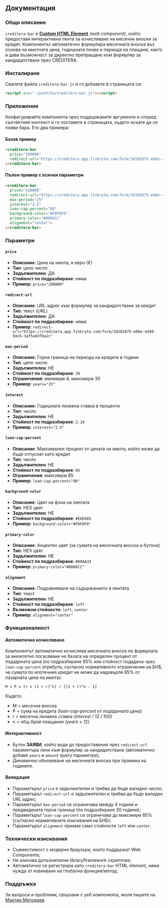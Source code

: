 ## Документация

### Общо описание

`creditera-bar` е [**Custom HTML Element**](https://developer.mozilla.org/en-US/docs/Web/API/Web_components/Using_custom_elements) *(web component)*, който предоставя интерактивна лента за изчисляване на месечни вноски за кредит. Компонентът автоматично формулира месечната вноска въз основа на имотната цена, годишната лихва и периода на плащане, както и дава възможност за директно препращане към формуляр за кандидатстване през CREDITERA.

### Инсталиране

Свалете файла `creditera-bar.js` и го добавете в страницата си:
```html
<script src="./path/to/creditera-bar.js"></script>
```

### Приложение

Конфигурирайте компонента чрез поддържаните аргументи и според съответния контекст и го поставете в страницата, където искате да се появи бара. Ето два примера:

#### Базов пример
```html
<creditera-bar 
  price="200000" 
  redirect-url="https://creditera.app.finbryte.com/form/3d182075-e6be-4d48-9ac6-3af5ab3f8a2c">
</creditera-bar>
```

#### Пълен пример с всички параметри
```html
<creditera-bar 
  price="150000"
  redirect-url="https://creditera.app.finbryte.com/form/3d182075-e6be-4d48-9ac6-3af5ab3f8a2c"
  max-period="25"
  interest="2.5"
  loan-cap-percent="80"
  background-color="#F0F0F0"
  primary-color="#0066CC"
  alignment="center">
</creditera-bar>
```

### Параметри

#### `price`
- **Описание**: Цена на имота, в евро (€)
- **Тип**: цяло число
- **Задължителен**: ДА
- **Стойност по подразбиране**: няма
- **Пример**: `price="200000"`

#### `redirect-url`
- **Описание**: URL адрес към формуляр за кандидатстване за кредит
- **Тип**: текст (URL)
- **Задължителен**: ДА
- **Стойност по подразбиране**: няма
- **Пример**: `redirect-url="https://creditera.app.finbryte.com/form/3d182075-e6be-4d48-9ac6-3af5ab3f8a2c"`

#### `max-period`
- **Описание**: Горна граница на периода на кредита в години
- **Тип**: цяло число
- **Задължителен**: НЕ
- **Стойност по подразбиране**: `30`
- **Ограничения**: минимум 4, максимум 30
- **Пример**: `years="25"`

#### `interest`
- **Описание**: Годишната лихвена ставка в проценти
- **Тип**: число
- **Задължителен**: НЕ
- **Стойност по подразбиране**: `2.19`
- **Пример**: `interest="2.5"`

#### `loan-cap-percent`
- **Описание**: Максимален процент от цената на имота, който може да бъде отпуснат като кредит
- **Тип**: число
- **Задължителен**: НЕ
- **Стойност по подразбиране**: `85`
- **Ограничения**: максимум 85
- **Пример**: `loan-cap-percent="80"`

#### `background-color`
- **Описание**: Цвят на фона на лентата
- **Тип**: HEX цвят
- **Задължителен**: НЕ
- **Стойност по подразбиране**: `#E6E6E6`
- **Пример**: `background-color="#F0F0F0"`

#### `primary-color`
- **Описание**: Акцентен цвят (за сумата на месечната вноска и бутона)
- **Тип**: HEX цвят
- **Задължителен**: НЕ
- **Стойност по подразбиране**: `#00AA33`
- **Пример**: `primary-color="#0066CC"`

#### `alignment`
- **Описание**: Подравняване на съдържанието в лентата
- **Тип**: текст
- **Задължителен**: НЕ
- **Стойност по подразбиране**: `left`
- **Възможни стойности**: `left`, `center`
- **Пример**: `alignment="center"`

### Функционалност

#### Автоматично изчисляване
Компонентът автоматично изчислява месечната вноска по формулата за анюитетно погасяване на базата на определен процент от подадената цена (по подразбиране 85% или стойност подадена чрез `loan-cap-percent` атрибута, съгласно нормативното ограничение на БНБ, че сумата по ипотечния кредит не може да надхвърля 85% от пазарната цена на имота):

```
M = P × [r × (1 + r)^n] / [(1 + r)^n - 1]
```

Където:
- M = месечна вноска
- P = сума на кредита *(loan-cap-percent от подадената цена)*
- r = месечна лихвена ставка *(interest / 12 / 100)*
- n = общ брой плащания *(years × 12)*

#### Интерактивност
- Бутон **ЗАЯВИ**, който води до предоставения чрез `redirect-url` параметъра линк към формуляр за кандидатстване (автоматично добавя `years` и `amount` query параметри);
- Динамично обновяване на месечната вноска при промяна на годините.

#### Валидация
- Параметърът `price` е задължителен и трябва да бъде валидно число;
- Параметърът `redirect-url` е задължителен и трябва да бъде валиден URL адрес;
- Параметърът `max-period` се ограничава между 4 години и предвидената горна граница (по подразбиране 30 години);
- Параметърът `loan-cap-percent` се ограничава до максимум 85% (съгласно нормативните изисквания на БНБ);
- Параметърът `alignment` приема само стойности `left` или `center`.

### Технически изисквания

- Съвместимост с модерни браузъри, които поддържат Web Components;
- Не изисква допълнителни library/framework скриптове;
- Автоматично се регистрира като `creditera-bar` HTML element, няма нужда от извикване на глобална функция/метод.

### Поддръжка

За въпроси и проблеми, свързани с уеб компонента, моля пишете на [Мартин Методиев](mailto:martin@metodiev.bg).
